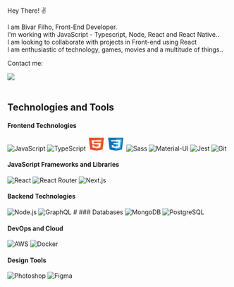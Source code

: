 Hey There! :v:

I am Bivar Filho, Front-End Developer.<br/>
I'm working with JavaScript - Typescript, Node, React and React Native..<br/>
I am looking to collaborate with projects in Front-end using React<br/>
I am enthusiastic of technology, games, movies and a multitude of things..<br/>

Contact me: 
<div> 
  <a href='https://www.linkedin.com/in/paulobivarfilho/' target="_blank">
    <img  src='https://img.shields.io/badge/LinkedIn-0077B5?style=for-the-badge&logo=linkedin&logoColor=white' />
  </a>


<div style='display: inline_block'><br>

## Technologies and Tools

#### Frontend Technologies
<img src="https://cdn.jsdelivr.net/gh/devicons/devicon@latest/icons/javascript/javascript-plain.svg" alt="JavaScript" height="30" width="40" />
<img src="https://cdn.jsdelivr.net/gh/devicons/devicon@latest/icons/typescript/typescript-original.svg" alt="TypeScript" height="30" width="40" />
<img src="https://raw.githubusercontent.com/devicons/devicon/master/icons/html5/html5-original.svg" alt="HTML5" height="30" width="40" />
<img src="https://raw.githubusercontent.com/devicons/devicon/master/icons/css3/css3-original.svg" alt="CSS3" height="30" width="40" />
<img src="https://cdn.jsdelivr.net/gh/devicons/devicon@latest/icons/sass/sass-original.svg" alt="Sass" height="30" width="40" />
<img src="https://cdn.jsdelivr.net/gh/devicons/devicon@latest/icons/materialui/materialui-original.svg" alt="Material-UI" height="30" width="40" />
<img src="https://cdn.jsdelivr.net/gh/devicons/devicon@latest/icons/jest/jest-plain.svg" alt="Jest" height="30" width="40" />
<img src="https://cdn.jsdelivr.net/gh/devicons/devicon@latest/icons/git/git-original.svg" alt="Git" height="30" width="40" />

#### JavaScript Frameworks and Libraries
<img src="https://cdn.jsdelivr.net/gh/devicons/devicon@latest/icons/react/react-original.svg" alt="React" height="30" width="40" />
<img src="https://cdn.jsdelivr.net/gh/devicons/devicon@latest/icons/reactrouter/reactrouter-original.svg" alt="React Router" height="30" width="40" />
<img src="https://cdn.jsdelivr.net/gh/devicons/devicon@latest/icons/nextjs/nextjs-original.svg" alt="Next.js" height="30" width="40" />

#### Backend Technologies
<img src="https://cdn.jsdelivr.net/gh/devicons/devicon@latest/icons/nodejs/nodejs-original.svg" alt="Node.js" height="30" width="40" />
<img src="https://cdn.jsdelivr.net/gh/devicons/devicon@latest/icons/graphql/graphql-plain.svg" alt="GraphQL" height="30" width="40" />
#
### Databases
<img src="https://cdn.jsdelivr.net/gh/devicons/devicon@latest/icons/mongodb/mongodb-original.svg" alt="MongoDB" height="30" width="40" />
<img src="https://cdn.jsdelivr.net/gh/devicons/devicon@latest/icons/postgresql/postgresql-original.svg" alt="PostgreSQL" height="30" width="40" />

#### DevOps and Cloud
<img src="https://cdn.jsdelivr.net/gh/devicons/devicon@latest/icons/amazonwebservices/amazonwebservices-plain-wordmark.svg" alt="AWS" height="40" width="50" />
<img src="https://cdn.jsdelivr.net/gh/devicons/devicon@latest/icons/docker/docker-original.svg" alt="Docker" height="30" width="40" />

#### Design Tools
<img src="https://cdn.jsdelivr.net/gh/devicons/devicon@latest/icons/photoshop/photoshop-original.svg" alt="Photoshop" height="30" width="40" />
<img src="https://cdn.jsdelivr.net/gh/devicons/devicon@latest/icons/figma/figma-original.svg" alt="Figma" height="20" width="40" />
</div>
</div>

<!---
<picture>
  <source
    srcset="https://github-readme-stats.vercel.app/api?username=bivarz&show_icons=true&theme=dark"
    media="(prefers-color-scheme: dark)"
  />
  <source
    srcset="https://github-readme-stats.vercel.app/api?username=bivarz&show_icons=true"
    media="(prefers-color-scheme: light), (prefers-color-scheme: no-preference)"
  />
  <img src="https://github-readme-stats.vercel.app/api?username=bivarz&show_icons=true" />

  <img src='https://github-readme-stats.vercel.app/api/top-langs/?username=bivarz&theme=blue-green' />
</picture>
